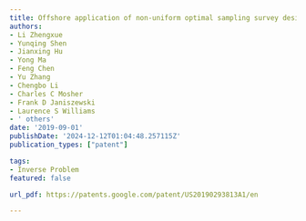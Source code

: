 ```yaml
---
title: Offshore application of non-uniform optimal sampling survey design
authors:
- Li Zhengxue
- Yunqing Shen
- Jianxing Hu
- Yong Ma
- Feng Chen
- Yu Zhang
- Chengbo Li
- Charles C Mosher
- Frank D Janiszewski
- Laurence S Williams
- ' others'
date: '2019-09-01'
publishDate: '2024-12-12T01:04:48.257115Z'
publication_types: ["patent"]

tags:
- Inverse Problem
featured: false

url_pdf: https://patents.google.com/patent/US20190293813A1/en

---
```

